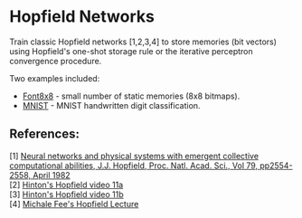 Hopfield Networks
=================

Train classic Hopfield networks [1,2,3,4] to store memories (bit vectors) using Hopfield's one-shot storage rule or the iterative perceptron convergence procedure.

Two examples included:
* [Font8x8](README_font8x8.md) - small number of static memories (8x8 bitmaps).
* [MNIST](README_mnist.md) - MNIST handwritten digit classification.

References:
-----------
[1] [Neural networks and physical systems with emergent collective computational abilities, J.J. Hopfield, Proc. Natl. Acad. Sci., Vol 79, pp2554-2558, April 1982](https://www.pnas.org/doi/epdf/10.1073/pnas.79.8.2554) <br/>
[2] [Hinton's Hopfield video 11a](https://www.cs.toronto.edu/~hinton/coursera/lecture11/lec11a.mp4) <br/>
[3] [Hinton's Hopfield video 11b](https://www.cs.toronto.edu/~hinton/coursera/lecture11/lec11b.mp4) <br/>
[4] [Michale Fee's Hopfield Lecture](https://youtu.be/gt52wUN3VrQ) <br/>


